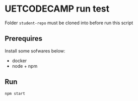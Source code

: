 # UETCODECAMP run test

Folder `student-repo` must be cloned into before run this script

## Prerequires
Install some sofwares below:
- docker
- node + npm

## Run
`
npm start
`

